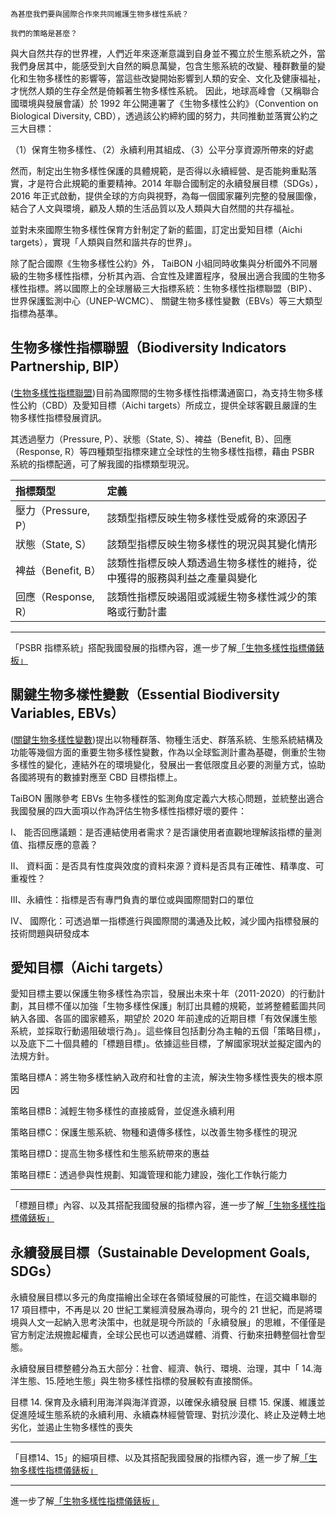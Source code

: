 
    為甚麼我們要與國際合作來共同維護生物多樣性系統？
    
    我們的策略是甚麼？

與大自然共存的世界裡，人們近年來逐漸意識到自身並不獨立於生態系統之外，當我們身居其中，能感受到大自然的瞬息萬變，包含生態系統的改變、種群數量的變化和生物多樣性的影響等，當這些改變開始影響到人類的安全、文化及健康福祉，才恍然人類的生存全然是倚賴著生物多樣性系統。
因此，地球高峰會（又稱聯合國環境與發展會議）於 1992 年公開連署了《生物多樣性公約》（Convention on Biological Diversity, CBD），透過該公約締約國的努力，共同推動並落實公約之三大目標：

（1）保育生物多樣性、（2）永續利用其組成、（3）公平分享資源所帶來的好處

然而，制定出生物多樣性保護的具體規範，是否得以永續經營、是否能夠重點落實，才是符合此規範的重要精神。2014 年聯合國制定的永續發展目標（SDGs），2016 年正式啟動，提供全球的方向與視野，為每一個國家羅列完整的發展圖像，結合了人文與環境，顧及人類的生活品質以及人類與大自然間的共存福祉。



並對未來國際生物多樣性保育方針制定了新的藍圖，訂定出愛知目標（Aichi targets），實現「人類與自然和諧共存的世界」。


除了配合國際《生物多樣性公約》外， TaiBON 小組同時收集與分析國外不同層級的生物多樣性指標，分析其內涵、合宜性及建置程序，發展出適合我國的生物多樣性指標。將以國際上的全球層級三大指標系統：生物多樣性指標聯盟（BIP）、世界保護監測中心（UNEP-WCMC）、 關鍵生物多樣性變數（EBVs）等三大類型指標為基準。


## 生物多樣性指標聯盟（Biodiversity Indicators Partnership, BIP）

([生物多樣性指標聯盟](http://www.bipnational.net/))目前為國際間的生物多樣性指標溝通窗口，為支持生物多樣性公約（CBD）及愛知目標（Aichi targets）所成立，提供全球客觀且嚴謹的生物多樣性指標發展資訊。

其透過壓力（Pressure, P）、狀態（State, S）、裨益（Benefit, B）、回應（Response, R）等四種類型指標來建立全球性的生物多樣性指標，藉由 PSBR 系統的指標配適，可了解我國的指標類型現況。

| 指標類型 |定義|
| :---------------- |:-------------------------------------------------------------------------------------------   |
| 壓力（Pressure, P）| 該類型指標反映生物多樣性受威脅的來源因子|
| 狀態（State, S）|該類型指標反映生物多樣性的現況與其變化情形|
| 裨益（Benefit, B）|該類性指標反映人類透過生物多樣性的維持，從中獲得的服務與利益之產量與變化|
| 回應（Response, R）|該類性指標反映遏阻或減緩生物多樣性減少的策略或行動計畫|

______________________________________________________________________________________________________________________________________
「PSBR 指標系統」搭配我國發展的指標內容，進一步了解[「生物多樣性指標儀錶板」](/Indicator/Dashboard.md)


## 關鍵生物多樣性變數（Essential Biodiversity Variables, EBVs）

([關鍵生物多樣性變數](http://geobon.org/essential-biodiversity-variables/what-are-ebvs/))提出以物種群落、物種生活史、群落系統、生態系統結構及功能等幾個方面的重要生物多樣性變數，作為以全球監測計畫為基礎，側重於生物多樣性的變化，連結外在的環境變化，發展出一套低限度且必要的測量方式，協助各國將現有的數據對應至 CBD 目標指標上。

TaiBON 團隊參考 EBVs 生物多樣性的監測角度定義六大核心問題，並統整出適合我國發展的四大面項以作為評估生物多樣性指標好壞的要件：

I、  能否回應議題：是否連結使用者需求？是否讓使用者直觀地理解該指標的量測值、指標反應的意義？

II、 資料面：是否具有性度與效度的資料來源？資料是否具有正確性、精準度、可重複性？

III、永續性：指標是否有專門負責的單位或與國際間對口的單位

IV、 國際化：可透過單一指標進行與國際間的溝通及比較，減少國內指標發展的技術問題與研發成本



## 愛知目標（Aichi targets）

愛知目標主要以保護生物多樣性為宗旨，發展出未來十年（2011-2020）的行動計劃，其目標不僅以加強「生物多樣性保護」制訂出具體的規範，並將整體藍圖共同納入各國、各區的國家體系，期望於 2020 年前達成的近期目標「有效保護生態系統，並採取行動遏阻破壞行為」。這些條目包括劃分為主軸的五個「策略目標」，以及底下二十個具體的「標題目標」。依據這些目標，了解國家現狀並擬定國內的法規方針。

策略目標A：將生物多樣性納入政府和社會的主流，解決生物多樣性喪失的根本原因

策略目標B：減輕生物多樣性的直接威脅，並促進永續利用

策略目標C：保護生態系統、物種和遺傳多樣性，以改善生物多樣性的現況

策略目標D：提高生物多樣性和生態系統帶來的惠益

策略目標E：透過參與性規劃、知識管理和能力建設，強化工作執行能力

______________________________________________________________________________________________________________________________________
「標題目標」內容、以及其搭配我國發展的指標內容，進一步了解[「生物多樣性指標儀錶板」](/Indicator/Dashboard.md)



## 永續發展目標（Sustainable Development Goals, SDGs）

永續發展目標以多元的角度描繪出全球在各領域發展的可能性，在這交織串聯的 17 項目標中，不再是以 20 世紀工業經濟發展為導向，現今的 21 世紀，而是將環境與人文一起納入思考決策中，也就是現今所談的「永續發展」的思維，不僅僅是官方制定法規擔起權責，全球公民也可以透過媒體、消費、行動來扭轉整個社會型態。

永續發展目標整體分為五大部分：社會、經濟、執行、環境、治理，其中「 14.海洋生態、15.陸地生態」與生物多樣性指標的發展較有直接關係。

目標 14. 保育及永續利用海洋與海洋資源，以確保永續發展
目標 15. 保護、維護並促進陸域生態系統的永續利用、永續森林經營管理、對抗沙漠化、終止及逆轉土地劣化，並遏止生物多樣性的喪失 

______________________________________________________________________________________________________________________________________
「目標14、15」的細項目標、以及其搭配我國發展的指標內容，進一步了解[「生物多樣性指標儀錶板」](/Indicator/Dashboard.md)









______________________________________________________________________________________________________________________________________
進一步了解[「生物多樣性指標儀錶板」](/Indicator/Dashboard.md)
